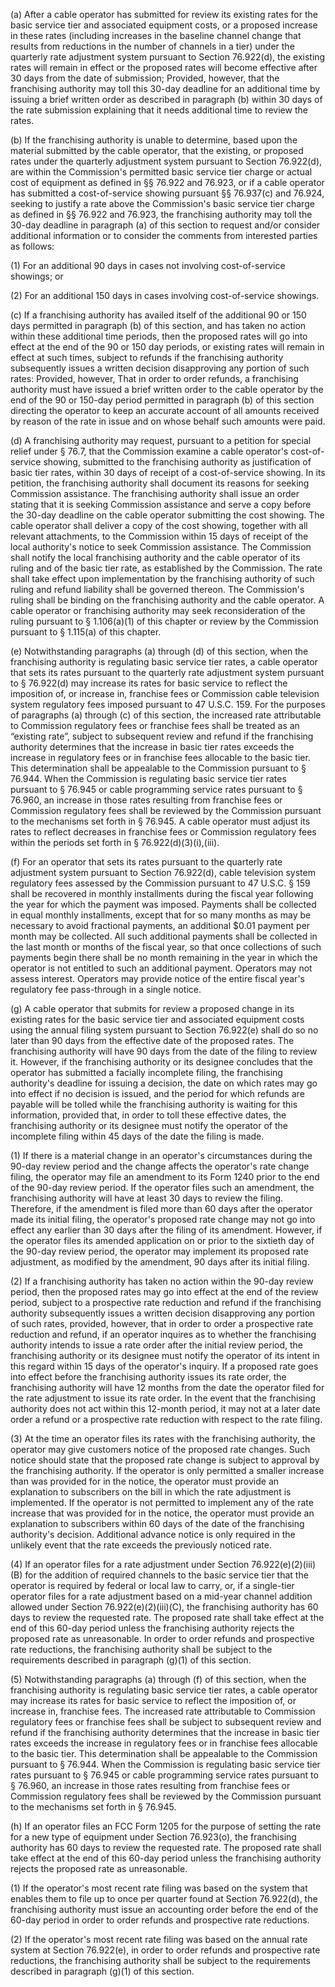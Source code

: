 (a) After a cable operator has submitted for review its existing rates for the basic service tier and associated equipment costs, or a proposed increase in these rates (including increases in the baseline channel change that results from reductions in the number of channels in a tier) under the quarterly rate adjustment system pursuant to Section 76.922(d), the existing rates will remain in effect or the proposed rates will become effective after 30 days from the date of submission; Provided, however, that the franchising authority may toll this 30-day deadline for an additional time by issuing a brief written order as described in paragraph (b) within 30 days of the rate submission explaining that it needs additional time to review the rates.

(b) If the franchising authority is unable to determine, based upon the material submitted by the cable operator, that the existing, or proposed rates under the quarterly adjustment system pursuant to Section 76.922(d), are within the Commission's permitted basic service tier charge or actual cost of equipment as defined in §§ 76.922 and 76.923, or if a cable operator has submitted a cost-of-service showing pursuant §§ 76.937(c) and 76.924, seeking to justify a rate above the Commission's basic service tier charge as defined in §§ 76.922 and 76.923, the franchising authority may toll the 30-day deadline in paragraph (a) of this section to request and/or consider additional information or to consider the comments from interested parties as follows:

(1) For an additional 90 days in cases not involving cost-of-service showings; or

(2) For an additional 150 days in cases involving cost-of-service showings.

(c) If a franchising authority has availed itself of the additional 90 or 150 days permitted in paragraph (b) of this section, and has taken no action within these additional time periods, then the proposed rates will go into effect at the end of the 90 or 150 day periods, or existing rates will remain in effect at such times, subject to refunds if the franchising authority subsequently issues a written decision disapproving any portion of such rates: Provided, however, That in order to order refunds, a franchising authority must have issued a brief written order to the cable operator by the end of the 90 or 150-day period permitted in paragraph (b) of this section directing the operator to keep an accurate account of all amounts received by reason of the rate in issue and on whose behalf such amounts were paid.

(d) A franchising authority may request, pursuant to a petition for special relief under § 76.7, that the Commission examine a cable operator's cost-of-service showing, submitted to the franchising authority as justification of basic tier rates, within 30 days of receipt of a cost-of-service showing. In its petition, the franchising authority shall document its reasons for seeking Commission assistance. The franchising authority shall issue an order stating that it is seeking Commission assistance and serve a copy before the 30-day deadline on the cable operator submitting the cost showing. The cable operator shall deliver a copy of the cost showing, together with all relevant attachments, to the Commission within 15 days of receipt of the local authority's notice to seek Commission assistance. The Commission shall notify the local franchising authority and the cable operator of its ruling and of the basic tier rate, as established by the Commission. The rate shall take effect upon implementation by the franchising authority of such ruling and refund liability shall be governed thereon. The Commission's ruling shall be binding on the franchising authority and the cable operator. A cable operator or franchising authority may seek reconsideration of the ruling pursuant to § 1.106(a)(1) of this chapter or review by the Commission pursuant to § 1.115(a) of this chapter.

(e) Notwithstanding paragraphs (a) through (d) of this section, when the franchising authority is regulating basic service tier rates, a cable operator that sets its rates pursuant to the quarterly rate adjustment system pursuant to § 76.922(d) may increase its rates for basic service to reflect the imposition of, or increase in, franchise fees or Commission cable television system regulatory fees imposed pursuant to 47 U.S.C. 159. For the purposes of paragraphs (a) through (c) of this section, the increased rate attributable to Commission regulatory fees or franchise fees shall be treated as an “existing rate”, subject to subsequent review and refund if the franchising authority determines that the increase in basic tier rates exceeds the increase in regulatory fees or in franchise fees allocable to the basic tier. This determination shall be appealable to the Commission pursuant to § 76.944. When the Commission is regulating basic service tier rates pursuant to § 76.945 or cable programming service rates pursuant to § 76.960, an increase in those rates resulting from franchise fees or Commission regulatory fees shall be reviewed by the Commission pursuant to the mechanisms set forth in § 76.945. A cable operator must adjust its rates to reflect decreases in franchise fees or Commission regulatory fees within the periods set forth in § 76.922(d)(3)(i),(iii).

(f) For an operator that sets its rates pursuant to the quarterly rate adjustment system pursuant to Section 76.922(d), cable television system regulatory fees assessed by the Commission pursuant to 47 U.S.C. § 159 shall be recovered in monthly installments during the fiscal year following the year for which the payment was imposed. Payments shall be collected in equal monthly installments, except that for so many months as may be necessary to avoid fractional payments, an additional $0.01 payment per month may be collected. All such additional payments shall be collected in the last month or months of the fiscal year, so that once collections of such payments begin there shall be no month remaining in the year in which the operator is not entitled to such an additional payment. Operators may not assess interest. Operators may provide notice of the entire fiscal year's regulatory fee pass-through in a single notice.

(g) A cable operator that submits for review a proposed change in its existing rates for the basic service tier and associated equipment costs using the annual filing system pursuant to Section 76.922(e) shall do so no later than 90 days from the effective date of the proposed rates. The franchising authority will have 90 days from the date of the filing to review it. However, if the franchising authority or its designee concludes that the operator has submitted a facially incomplete filing, the franchising authority's deadline for issuing a decision, the date on which rates may go into effect if no decision is issued, and the period for which refunds are payable will be tolled while the franchising authority is waiting for this information, provided that, in order to toll these effective dates, the franchising authority or its designee must notify the operator of the incomplete filing within 45 days of the date the filing is made.

(1) If there is a material change in an operator's circumstances during the 90-day review period and the change affects the operator's rate change filing, the operator may file an amendment to its Form 1240 prior to the end of the 90-day review period. If the operator files such an amendment, the franchising authority will have at least 30 days to review the filing. Therefore, if the amendment is filed more than 60 days after the operator made its initial filing, the operator's proposed rate change may not go into effect any earlier than 30 days after the filing of its amendment. However, if the operator files its amended application on or prior to the sixtieth day of the 90-day review period, the operator may implement its proposed rate adjustment, as modified by the amendment, 90 days after its initial filing.

(2) If a franchising authority has taken no action within the 90-day review period, then the proposed rates may go into effect at the end of the review period, subject to a prospective rate reduction and refund if the franchising authority subsequently issues a written decision disapproving any portion of such rates, provided, however, that in order to order a prospective rate reduction and refund, if an operator inquires as to whether the franchising authority intends to issue a rate order after the initial review period, the franchising authority or its designee must notify the operator of its intent in this regard within 15 days of the operator's inquiry. If a proposed rate goes into effect before the franchising authority issues its rate order, the franchising authority will have 12 months from the date the operator filed for the rate adjustment to issue its rate order. In the event that the franchising authority does not act within this 12-month period, it may not at a later date order a refund or a prospective rate reduction with respect to the rate filing.

(3) At the time an operator files its rates with the franchising authority, the operator may give customers notice of the proposed rate changes. Such notice should state that the proposed rate change is subject to approval by the franchising authority. If the operator is only permitted a smaller increase than was provided for in the notice, the operator must provide an explanation to subscribers on the bill in which the rate adjustment is implemented. If the operator is not permitted to implement any of the rate increase that was provided for in the notice, the operator must provide an explanation to subscribers within 60 days of the date of the franchising authority's decision. Additional advance notice is only required in the unlikely event that the rate exceeds the previously noticed rate.

(4) If an operator files for a rate adjustment under Section 76.922(e)(2)(iii)(B) for the addition of required channels to the basic service tier that the operator is required by federal or local law to carry, or, if a single-tier operator files for a rate adjustment based on a mid-year channel addition allowed under Section 76.922(e)(2)(iii)(C), the franchising authority has 60 days to review the requested rate. The proposed rate shall take effect at the end of this 60-day period unless the franchising authority rejects the proposed rate as unreasonable. In order to order refunds and prospective rate reductions, the franchising authority shall be subject to the requirements described in paragraph (g)(1) of this section.

(5) Notwithstanding paragraphs (a) through (f) of this section, when the franchising authority is regulating basic service tier rates, a cable operator may increase its rates for basic service to reflect the imposition of, or increase in, franchise fees. The increased rate attributable to Commission regulatory fees or franchise fees shall be subject to subsequent review and refund if the franchising authority determines that the increase in basic tier rates exceeds the increase in regulatory fees or in franchise fees allocable to the basic tier. This determination shall be appealable to the Commission pursuant to § 76.944. When the Commission is regulating basic service tier rates pursuant to § 76.945 or cable programming service rates pursuant to § 76.960, an increase in those rates resulting from franchise fees or Commission regulatory fees shall be reviewed by the Commission pursuant to the mechanisms set forth in § 76.945.

(h) If an operator files an FCC Form 1205 for the purpose of setting the rate for a new type of equipment under Section 76.923(o), the franchising authority has 60 days to review the requested rate. The proposed rate shall take effect at the end of this 60-day period unless the franchising authority rejects the proposed rate as unreasonable.

(1) If the operator's most recent rate filing was based on the system that enables them to file up to once per quarter found at Section 76.922(d), the franchising authority must issue an accounting order before the end of the 60-day period in order to order refunds and prospective rate reductions.

(2) If the operator's most recent rate filing was based on the annual rate system at Section 76.922(e), in order to order refunds and prospective rate reductions, the franchising authority shall be subject to the requirements described in paragraph (g)(1) of this section.

